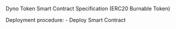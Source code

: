 Dyno Token Smart Contract Specification (ERC20 Burnable Token)

Deployment procedure:
    - Deploy Smart Contract